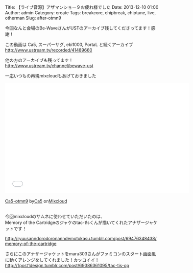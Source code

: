 Title: 【ライブ音源】アザマンショー９お疲れ様でした
Date: 2013-12-10 01:00
Author: admin
Category: create
Tags: breakcore, chipbreak, chiptune, live, otherman
Slug: after-otmn9

今回なんと会場のBe-WaveさんがUSTのアーカイブ残してくださってます！感謝！

この動画は Ca5, スーパーサグ, ebi1000, PortaL と続くアーカイブ  
<http://www.ustream.tv/recorded/41489660>

他の方のアーカイブも残ってます！  
http://www.ustream.tv/channel/bewave-ust

一応いつもの再現mixcloudもあげておきました  

<iframe width="600" height="360" src="//www.mixcloud.com/widget/iframe/?feed=http%3A%2F%2Fwww.mixcloud.com%2Fca54makske%2Fca5-otmn9%2F&amp;mini=&amp;stylecolor=&amp;hide_artwork=&amp;embed_type=widget_standard&amp;embed_uuid=6e493d3a-f87b-4262-a62e-85479b923b22&amp;hide_tracklist=&amp;hide_cover=1&amp;autoplay=" frameborder="0"></iframe>

<div style="clear:both; height:3px; width:592px;">

</div>

[Ca5-otmn9](http://www.mixcloud.com/ca54makske/ca5-otmn9/?utm_source=widget&utm_medium=web&utm_campaign=base_links&utm_term=resource_link)<span>
by</span>[Ca5](http://www.mixcloud.com/ca54makske/?utm_source=widget&utm_medium=web&utm_campaign=base_links&utm_term=profile_link)<span>
on</span>[Mixcloud](http://www.mixcloud.com/?utm_source=widget&utm_medium=web&utm_campaign=base_links&utm_term=homepage_link)

<div style="clear:both; height:3px;">

</div>

今回mixcloudのサムネに使わせていただいたのは、  
Memory of the
Cartridgeのジャケのtac-t!sくんが描いてくれたアナザージャケットです！  

<http://ryuusanndorodoronanndemotokasu.tumblr.com/post/69476348438/memory-of-the-cartridge>

さらにこのアナザージャケットをmaru303さんがファミコンのスタート画面風に動くアレンジをしてくれました！カッコイイ！  
<http://1post1design.tumblr.com/post/69386361095/tac-tis-op>
